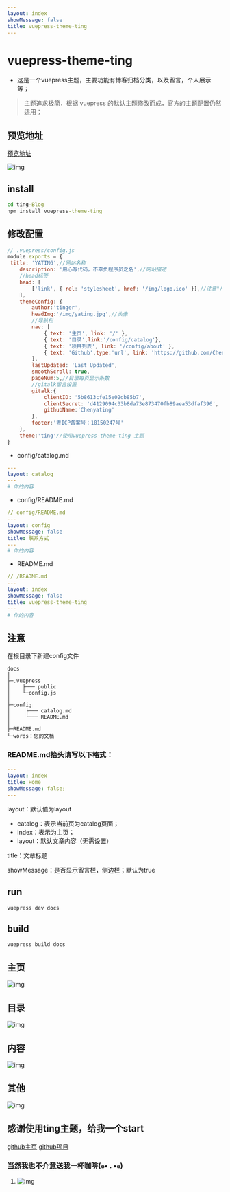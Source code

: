 ```yaml
---
layout: index
showMessage: false
title: vuepress-theme-ting
---
```


# vuepress-theme-ting

- 这是一个vuepress主题，主要功能有博客归档分类，以及留言，个人展示等；
  
> 主题追求极简，根据 vuepress 的默认主题修改而成，官方的主题配置仍然适用；

## 预览地址
[预览地址](https://chenyating.github.io/)

![img](./img/index1.png)
## install
```cmd
cd ting-Blog
npm install vuepress-theme-ting
```

## 修改配置
```js
// .vuepress/config.js
module.exports = {
 title: 'YATING',//网站名称
    description: '用心写代码，不辜负程序员之名',//网站描述
    //head标签
    head: [
        ['link', { rel: 'stylesheet', href: '/img/logo.ico' }],//注意"/"就是public资源目录。标签的logo
    ],
    themeConfig: {
        author:'tinger',
        headImg:'/img/yating.jpg',//头像
        //导航栏
        nav: [
            { text: '主页', link: '/' },
            { text: '目录',link:'/config/catalog'},
            { text: '项目列表', link: '/config/about' },
            { text: 'Github',type:'url', link: 'https://github.com/Chenyating' },
        ],
        lastUpdated: 'Last Updated',
        smoothScroll: true,
        pageNum:5,//目录每页显示条数
        //gitalk留言设置
        gitalk:{
            clientID: '5b8613cfe15e02db85b7',
            clientSecret: 'd4129094c33b8da73e873470fb89aea53dfaf396',
            githubName:'Chenyating'
        },
        footer:'粤ICP备案号：18150247号'
    },
    theme:'ting'//使用vuepress-theme-ting 主题
}
```
- config/catalog.md
```yaml
---
layout: catalog
---
# 你的内容

```
- config/README.md
```yaml
// config/README.md
---
layout: config
showMessage: false
title: 联系方式
---
# 你的内容
```

- README.md
```yaml
// /README.md
---
layout: index
showMessage: false
title: vuepress-theme-ting
---
# 你的内容
```

## 注意
在根目录下新建config文件
```
docs
│ 
├─.vuepress
│    ├─── public
│    └─config.js
│ 
├─config
│     ├─── catalog.md
│     └─── README.md
│ 
├─README.md
└─words：您的文档
```

### README.md抬头请写以下格式：

```yaml
---
layout: index
title: Home
showMessage: false;
---
```
layout：默认值为layout
- catalog：表示当前页为catalog页面；
- index：表示为主页；
- layout：默认文章内容（无需设置）

title：文章标题

showMessage：是否显示留言栏，侧边栏；默认为true

## run
```
vuepress dev docs
```

## build
```
vuepress build docs
```

## 主页
![img](./img/index1.png)
## 目录
![img](./img/catalog.png)
## 内容
![img](./img/article.png)
## 其他
![img](./img/other.png)


## 感谢使用ting主题，给我一个start
[github主页](https://github.com/Chenyating)
[github项目](https://github.com/Chenyating/Chenyating.github.io)
### 当然我也不介意送我一杯咖啡(๑• . •๑)

1. ![img](./img/wx.png)



